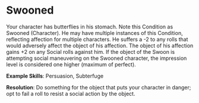 # Swooned

Your character has butterflies in his stomach. Note this
Condition as Swooned (Character). He may have multiple
instances of this Condition, reflecting affection for multiple
characters. He suffers a -2 to any rolls that would adversely
affect the object of his affection. The object of his affection
gains +2 on any Social rolls against him. If the object of the
Swoon is attempting social maneuvering on the Swooned
character, the impression level is considered one higher
(maximum of perfect).

**Example Skills**: Persuasion, Subterfuge

**Resolution**: Do something for the object that puts your character in danger; opt to fail a roll to resist a social action by the object.